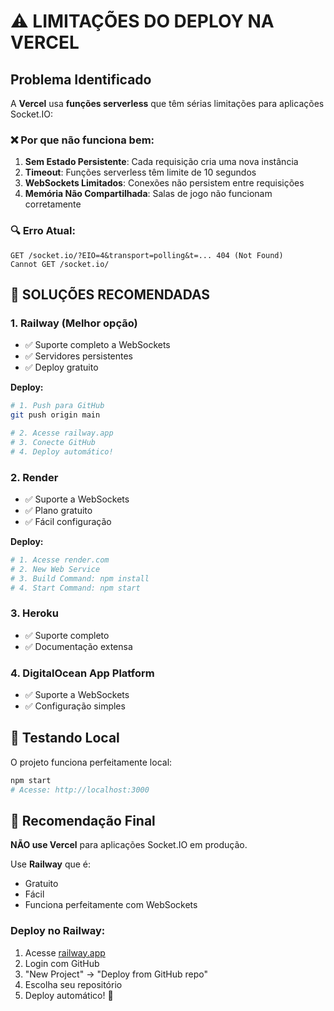 # ⚠️ LIMITAÇÕES DO DEPLOY NA VERCEL

## Problema Identificado

A **Vercel** usa **funções serverless** que têm sérias limitações para aplicações Socket.IO:

### ❌ **Por que não funciona bem:**
1. **Sem Estado Persistente**: Cada requisição cria uma nova instância
2. **Timeout**: Funções serverless têm limite de 10 segundos
3. **WebSockets Limitados**: Conexões não persistem entre requisições
4. **Memória Não Compartilhada**: Salas de jogo não funcionam corretamente

### 🔍 **Erro Atual:**
```
GET /socket.io/?EIO=4&transport=polling&t=... 404 (Not Found)
Cannot GET /socket.io/
```

## 🚀 **SOLUÇÕES RECOMENDADAS**

### 1. **Railway** (Melhor opção)
- ✅ Suporte completo a WebSockets
- ✅ Servidores persistentes
- ✅ Deploy gratuito

**Deploy:**
```bash
# 1. Push para GitHub
git push origin main

# 2. Acesse railway.app
# 3. Conecte GitHub
# 4. Deploy automático!
```

### 2. **Render**
- ✅ Suporte a WebSockets
- ✅ Plano gratuito
- ✅ Fácil configuração

**Deploy:**
```bash
# 1. Acesse render.com
# 2. New Web Service
# 3. Build Command: npm install
# 4. Start Command: npm start
```

### 3. **Heroku**
- ✅ Suporte completo
- ✅ Documentação extensa

### 4. **DigitalOcean App Platform**
- ✅ Suporte a WebSockets
- ✅ Configuração simples

## 🔧 **Testando Local**

O projeto funciona perfeitamente local:
```bash
npm start
# Acesse: http://localhost:3000
```

## 📝 **Recomendação Final**

**NÃO use Vercel** para aplicações Socket.IO em produção. 

Use **Railway** que é:
- Gratuito
- Fácil
- Funciona perfeitamente com WebSockets

### Deploy no Railway:
1. Acesse [railway.app](https://railway.app)
2. Login com GitHub
3. "New Project" → "Deploy from GitHub repo"
4. Escolha seu repositório
5. Deploy automático! 🎉
